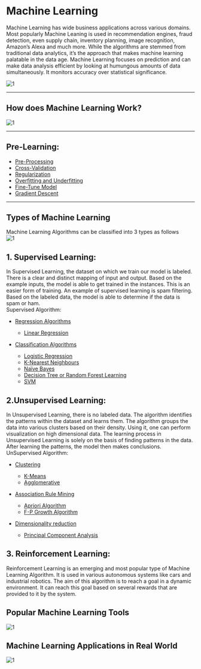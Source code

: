 # Machine Learning

Machine Learning has wide business applications across various domains. Most popularly Machine Leaning is used in recommendation engines, fraud detection, even supply chain, inventory planning, image recognition, Amazon’s Alexa and much more. While the algorithms are stemmed from traditional data analytics, it’s the approach that makes machine learning palatable in the data age. Machine Learning focuses on prediction and can make data analysis efficient by looking at humungous amounts of data simultaneously. It monitors accuracy over statistical significance.

![1](https://user-images.githubusercontent.com/58425689/107960459-c55ab600-6fcc-11eb-9f6b-3c0f3ad85f5a.png)
___
## How does Machine Learning Work?
![1](https://user-images.githubusercontent.com/58425689/107960741-15397d00-6fcd-11eb-9972-f75e3ea9754e.png)
___

## Pre-Learning:
   - [Pre-Processing](https://github.com/rjnp2/machine_learning/tree/master/pre-processing)
   - [Cross-Validation](https://github.com/rjnp2/Data-Science/blob/main/tutorial/6.%20Machine%20Learning/Cross-Validation.md)
   - [Regularization](https://github.com/rjnp2/Data-Science/blob/main/tutorial/6.%20Machine%20Learning/Regularization.md)
   - [Overfitting and Underfitting](https://github.com/rjnp2/Data-Science/blob/main/tutorial/6.%20Machine%20Learning/Overfitting_and_Underfitting.md#overfitting-and-underfitting-in-machine-learning)
   - [Fine-Tune Model](https://github.com/rjnp2/Data-Science/blob/main/tutorial/6.%20Machine%20Learning/Fine-Tune%20Model.md)
   - [Gradient Descent](https://github.com/rjnp2/Data-Science/blob/main/tutorial/6.%20Machine%20Learning/Gradient%20Descent.md)
___

## Types of Machine Learning
Machine Learning Algorithms can be classified into 3 types as follows \
![1](https://user-images.githubusercontent.com/58425689/107960991-6d707f00-6fcd-11eb-9f29-3a1a3888281e.png) 

## 1. Supervised Learning:
In Supervised Learning, the dataset on which we train our model is labeled. There is a clear and distinct mapping of input and output. Based on the example inputs, the model is able to get trained in the instances. This is an easier form of training. An example of supervised learning is spam filtering. Based on the labeled data, the model is able to determine if the data is spam or ham. \
Supervised Algorithm:   

   - [Regression Algorithms](https://github.com/rjnp2/Data-Science/blob/main/tutorial/6.%20Machine%20Learning/1.%20Regression%20Algorithms) 
      - [Linear Regression](https://github.com/rjnp2/Data-Science/tree/main/tutorial/6.%20Machine%20Learning/1.%20Regression%20Algorithms/1.%20Linear%20Regression)
      
   - [Classification Algorithms](https://github.com/rjnp2/Data-Science/blob/main/tutorial/6.%20Machine%20Learning/2.%20Classification%20Algorithms)
      - [Logistic Regression](https://github.com/rjnp2/Data-Science/blob/main/tutorial/6.%20Machine%20Learning/2.%20Classification%20Algorithms/1.Logistic%20Regression/readme.md)
      - [K-Nearest Neighbours](https://github.com/rjnp2/Data-Science/blob/main/tutorial/6.%20Machine%20Learning/2.%20Classification%20Algorithms/2.%20K-Nearest%20Neighbor/readme.md)
     - [Naïve Bayes](https://github.com/rjnp2/Data-Science/blob/main/tutorial/6.%20Machine%20Learning/2.%20Classification%20Algorithms/3.%20Na%C3%AFve%20Bayes/readme.md)   
      - [Decision Tree or Random Forest Learning](https://github.com/rjnp2/Data-Science/tree/main/tutorial/6.%20Machine%20Learning/4.%20%20Decision%20Tree%20or%20Random%20Forest%20Learning) 
      - [SVM](https://github.com/rjnp2/Data-Science/tree/main/tutorial/6.%20Machine%20Learning/3.%20SVM)

## 2.Unsupervised Learning:
In Unsupervised Learning, there is no labeled data. The algorithm identifies the patterns within the dataset and learns them. The algorithm groups the data into various clusters based on their density. Using it, one can perform visualization on high dimensional data. The learning process in Unsupervised Learning is solely on the basis of finding patterns in the data. After learning the patterns, the model then makes conclusions. \
UnSupervised Algorithm: 
   - [Clustering](https://github.com/rjnp2/Data-Science/tree/main/tutorial/6.%20Machine%20Learning/5.%20Clustering)
      - [K-Means](https://github.com/rjnp2/Data-Science/tree/main/tutorial/6.%20Machine%20Learning/5.%20Clustering/1.%20K-Means)
      - [Agglomerative ](https://github.com/rjnp2/Data-Science/tree/main/tutorial/6.%20Machine%20Learning/5.%20Clustering/2.%20Hierarchical%20Clustering)
      
   - [Association Rule Mining](https://github.com/rjnp2/Data-Science/tree/main/tutorial/6.%20Machine%20Learning/6.%20Association%20Rule%20Mining)
      - [ Apriori Algorithm](https://github.com/rjnp2/Data-Science/tree/main/tutorial/6.%20Machine%20Learning/6.%20Association%20Rule%20Mining/1.%20Apriori%20Algorithm)
      - [F-P Growth Algorithm](https://github.com/rjnp2/Data-Science/tree/main/tutorial/6.%20Machine%20Learning/6.%20Association%20Rule%20Mining/2.%20FP%20Growth%20Algorithm)
      
   - [Dimensionality reduction](https://github.com/rjnp2/Data-Science/tree/main/tutorial/6.%20Machine%20Learning/7.%20Dimensionality%20reduction)
      - [Principal Component Analysis](https://github.com/rjnp2/Data-Science/tree/main/tutorial/6.%20Machine%20Learning/7.%20Dimensionality%20reduction/PCA)

## 3. Reinforcement Learning:
Reinforcement Learning is an emerging and most popular type of Machine Learning Algorithm. It is used in various autonomous systems like cars and industrial robotics. The aim of this algorithm is to reach a goal in a dynamic environment. It can reach this goal based on several rewards that are provided to it by the system.

## Popular Machine Learning Tools
![1](https://user-images.githubusercontent.com/58425689/107965891-300ef000-6fd3-11eb-956d-5cbb85e44a6f.png)

## Machine Learning Applications in Real World
![1](https://user-images.githubusercontent.com/58425689/107965424-9f381480-6fd2-11eb-94ed-6d06eec41385.png)
